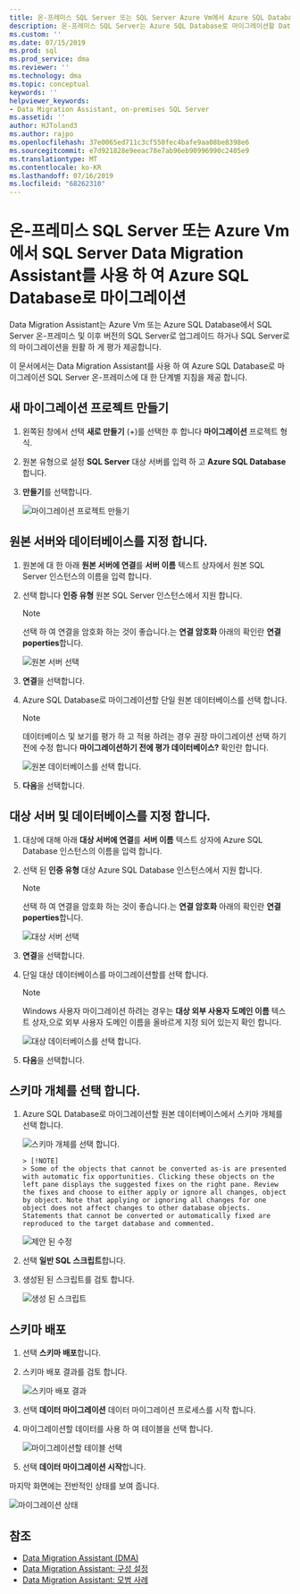 ```yaml
---
title: 온-프레미스 SQL Server 또는 SQL Server Azure Vm에서 Azure SQL Database로 마이그레이션 Data Migration Assistant를 사용 하 여 | Microsoft Docs
description: 온-프레미스 SQL Server는 Azure SQL Database로 마이그레이션할 Data Migration Assistant 사용 방법 알아보기
ms.custom: ''
ms.date: 07/15/2019
ms.prod: sql
ms.prod_service: dma
ms.reviewer: ''
ms.technology: dma
ms.topic: conceptual
keywords: ''
helpviewer_keywords:
- Data Migration Assistant, on-premises SQL Server
ms.assetid: ''
author: HJToland3
ms.author: rajpo
ms.openlocfilehash: 37e0065ed711c3cf550fec4bafe9aa08be8398e6
ms.sourcegitcommit: e7d921828e9eeac78e7ab96eb90996990c2405e9
ms.translationtype: MT
ms.contentlocale: ko-KR
ms.lasthandoff: 07/16/2019
ms.locfileid: "68262310"
---
```

# <a name="migrate-on-premises-sql-server-or-sql-server-on-azure-vms-to-azure-sql-database-using-the-data-migration-assistant"></a>온-프레미스 SQL Server 또는 Azure Vm에서 SQL Server Data Migration Assistant를 사용 하 여 Azure SQL Database로 마이그레이션

Data Migration Assistant는 Azure Vm 또는 Azure SQL Database에서 SQL Server 온-프레미스 및 이후 버전의 SQL Server로 업그레이드 하거나 SQL Server로의 마이그레이션을 원활 하 게 평가 제공합니다.

이 문서에서는 Data Migration Assistant를 사용 하 여 Azure SQL Database로 마이그레이션 SQL Server 온-프레미스에 대 한 단계별 지침을 제공 합니다.

## <a name="create-a-new-migration-project"></a>새 마이그레이션 프로젝트 만들기

1. 왼쪽된 창에서 선택 **새로 만들기** (+)를 선택한 후 합니다 **마이그레이션** 프로젝트 형식.

2. 원본 유형으로 설정 **SQL Server** 대상 서버를 입력 하 고 **Azure SQL Database**합니다.

3. **만들기**를 선택합니다.

   ![마이그레이션 프로젝트 만들기](../dma/media/NewCreate1.png)

## <a name="specify-the-source-server-and-database"></a>원본 서버와 데이터베이스를 지정 합니다.

1. 원본에 대 한 아래 **원본 서버에 연결**를 **서버 이름** 텍스트 상자에서 원본 SQL Server 인스턴스의 이름을 입력 합니다.

2. 선택 합니다 **인증 유형** 원본 SQL Server 인스턴스에서 지원 합니다.

   > [!NOTE]
   > 선택 하 여 연결을 암호화 하는 것이 좋습니다.는 **연결 암호화** 아래의 확인란 **연결 poperties**합니다.

    ![원본 서버 선택](../dma/media/select-source-server.png)

3. **연결**을 선택합니다.

4. Azure SQL Database로 마이그레이션할 단일 원본 데이터베이스를 선택 합니다.

   > [!NOTE]
   > 데이터베이스 및 보기를 평가 하 고 적용 하려는 경우 권장 마이그레이션 선택 하기 전에 수정 합니다 **마이그레이션하기 전에 평가 데이터베이스?** 확인란 합니다.

    ![원본 데이터베이스를 선택 합니다.](../dma/media/select-source-database.png)

5. **다음**을 선택합니다.

## <a name="specify-the-target-server-and-database"></a>대상 서버 및 데이터베이스를 지정 합니다.

1. 대상에 대해 아래 **대상 서버에 연결**를 **서버 이름** 텍스트 상자에 Azure SQL Database 인스턴스의 이름을 입력 합니다. 

2. 선택 된 **인증 유형** 대상 Azure SQL Database 인스턴스에서 지원 합니다.

   > [!NOTE]
   > 선택 하 여 연결을 암호화 하는 것이 좋습니다.는 **연결 암호화** 아래의 확인란 **연결 poperties**합니다.

     ![대상 서버 선택](../dma/media/select-target-server.png)

3. **연결**을 선택합니다.

4. 단일 대상 데이터베이스를 마이그레이션할를 선택 합니다.

   > [!NOTE]
   > Windows 사용자 마이그레이션 하려는 경우는 **대상 외부 사용자 도메인 이름** 텍스트 상자,으로 외부 사용자 도메인 이름을 올바르게 지정 되어 있는지 확인 합니다.

    ![대상 데이터베이스를 선택 합니다.](../dma/media/select-target-database.png)

5. **다음**을 선택합니다.

## <a name="select-schema-objects"></a>스키마 개체를 선택 합니다.

1. Azure SQL Database로 마이그레이션할 원본 데이터베이스에서 스키마 개체를 선택 합니다.

    ![스키마 개체를 선택 합니다.](../dma/media/select-schema-objects.png)

       > [!NOTE]
       > Some of the objects that cannot be converted as-is are presented with automatic fix opportunities. Clicking these objects on the left pane displays the suggested fixes on the right pane. Review the fixes and choose to either apply or ignore all changes, object by object. Note that applying or ignoring all changes for one object does not affect changes to other database objects. Statements that cannot be converted or automatically fixed are reproduced to the target database and commented.

    ![제안 된 수정](../dma/media/suggested-fix.png)

2. 선택 **일반 SQL 스크립트**합니다.

3. 생성된 된 스크립트를 검토 합니다.

    ![생성 된 스크립트](../dma/media/generated-script.png)

## <a name="deploy-schema"></a>스키마 배포

1. 선택 **스키마 배포**합니다.

2. 스키마 배포 결과를 검토 합니다.

    ![스키마 배포 결과](../dma/media/schema-deployment-results.png)

3. 선택 **데이터 마이그레이션** 데이터 마이그레이션 프로세스를 시작 합니다.

4. 마이그레이션할 데이터를 사용 하 여 테이블을 선택 합니다.

    ![마이그레이션할 테이블 선택](../dma/media/select-tables-to-migrate.png) 

5. 선택 **데이터 마이그레이션 시작**합니다.

마지막 화면에는 전반적인 상태를 보여 줍니다.

   ![마이그레이션 상태](../dma/media/migration-status.png) 

## <a name="see-also"></a>참조

* [Data Migration Assistant (DMA)](../dma/dma-overview.md)
* [Data Migration Assistant: 구성 설정](../dma/dma-configurationsettings.md)
* [Data Migration Assistant: 모범 사례](../dma/dma-bestpractices.md)
